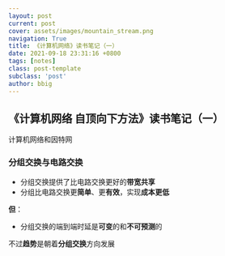 ```yaml
---
layout: post
current: post
cover: assets/images/mountain_stream.png
navigation: True
title: 《计算机网络》读书笔记（一）
date: 2021-09-18 23:31:16 +0800
tags: [notes]
class: post-template
subclass: 'post'
author: bbig
---
```


##  《计算机网络 自顶向下方法》读书笔记（一）

计算机网络和因特网



### 分组交换与电路交换

+ 分组交换提供了比电路交换更好的**带宽共享**
+ 分组比电路交换更**简单**、更**有效**，实现**成本更低**

**但**：

+ 分组交换的端到端时延是**可变**的和**不可预测**的

不过**趋势**是朝着**分组交换**方向发展

